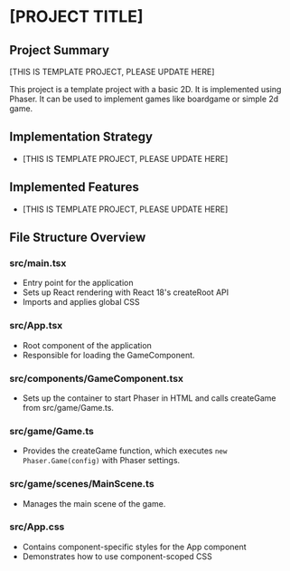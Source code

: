 # [PROJECT TITLE]

## Project Summary

[THIS IS TEMPLATE PROJECT, PLEASE UPDATE HERE]

This project is a template project with a basic 2D. It is implemented using Phaser. It can be used to implement games like boardgame or simple 2d game.

## Implementation Strategy

- [THIS IS TEMPLATE PROJECT, PLEASE UPDATE HERE]

## Implemented Features

- [THIS IS TEMPLATE PROJECT, PLEASE UPDATE HERE]

## File Structure Overview

### src/main.tsx

- Entry point for the application
- Sets up React rendering with React 18's createRoot API
- Imports and applies global CSS

### src/App.tsx

- Root component of the application
- Responsible for loading the GameComponent.

### src/components/GameComponent.tsx

- Sets up the container to start Phaser in HTML and calls createGame from src/game/Game.ts.

### src/game/Game.ts

- Provides the createGame function, which executes `new Phaser.Game(config)` with Phaser settings.

### src/game/scenes/MainScene.ts

- Manages the main scene of the game.

### src/App.css

- Contains component-specific styles for the App component
- Demonstrates how to use component-scoped CSS
